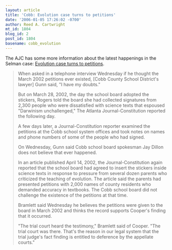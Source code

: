 ```yaml
---
layout: article
title: 'Cobb: Evolution case turns to petitions'
date: '2006-01-05 17:26:02 -0700'
author: Reed A. Cartwright
mt_id: 1804
blog_id: 2
post_id: 1804
basename: cobb_evolution
---
```

The AJC has some more information about the latest happenings in the Selman case: [Evolution case turns to petitions](http://www.ajc.com/news/content/metro/cobb/stories/0105metsticker.html).

> When asked in a telephone interview Wednesday if he thought the March 2002 petitions ever existed, \[Cobb County School District's lawyer\] Gunn said, "I have my doubts."
> 
> But on March 28, 2002, the day the school board adopted the stickers, Rogers told the board she had collected signatures from 2,300 people who were dissatisfied with science texts that espoused "Darwinism unchallenged," The Atlanta Journal-Constitution reported the following day.
> 
> A few days later, a Journal-Constitution reporter examined the petitions at the Cobb school system offices and took notes on names and phone numbers of some of the people who had signed.
> 
> On Wednesday, Gunn said Cobb school board spokesman Jay Dillon does not believe that ever happened.
> 
> In an article published April 14, 2002, the Journal-Constitution again reported that the school board had agreed to insert the stickers inside science texts in response to pressure from several dozen parents who criticized the teaching of evolution. The article said the parents had presented petitions with 2,000 names of county residents who demanded accuracy in textbooks. The Cobb school board did not challenge the existence of the petitions at that time.
> 
> Bramlett said Wednesday he believes the petitions were given to the board in March 2002 and thinks the record supports Cooper's finding that it occurred.
> 
> "The trial court heard the testimony," Bramlett said of Cooper. "The trial court was there. That's the reason in our legal system that the trial judge's fact finding is entitled to deference by the appellate courts."
